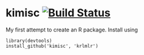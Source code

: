 
kimisc [![Build Status](https://travis-ci.org/krlmlr/kimisc.png?branch=master)](https://travis-ci.org/krlmlr/kimisc)
======

My first attempt to create an R package. Install using

```
library(devtools)
install_github('kimisc', 'krlmlr')
```
